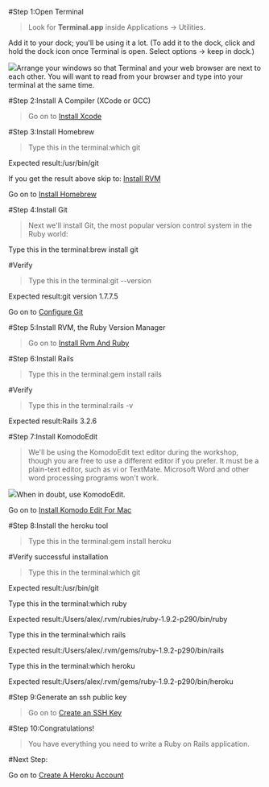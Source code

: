 []()#Step 1:Open Terminal


>Look for 
**Terminal.app**
 inside Applications -> Utilities.

Add it to your dock; you'll be using it a lot. (To add it to the dock, click and hold the dock icon once Terminal is open. Select options -> keep in dock.)

![](/img/info.png)Arrange your windows so that Terminal and your web browser are next to each other. You will want to 
read from your browser and 
type into your terminal 
at the same time.

[]()#Step 2:Install A Compiler (XCode or GCC)


>Go on to 
[Install Xcode](install_xcode?back=osx_lion%23step2)

[]()#Step 3:Install Homebrew


>Type this in the terminal:which git

Expected result:/usr/bin/git

If you get the result above skip to: 
[Install RVM](install_rvm_and_ruby)

Go on to 
[Install Homebrew](install_homebrew?back=osx_lion%23step3)

[]()#Step 4:Install Git


>Next we'll install Git, the most popular version control system in the Ruby world:

Type this in the terminal:brew install git

#Verify


>Type this in the terminal:git --version

Expected result:git version 1.7.7.5

Go on to 
[Configure Git](configure_git?back=osx_lion%23step4)

[]()[]()#Step 5:Install RVM, the Ruby Version Manager


>Go on to 
[Install Rvm And Ruby](install_rvm_and_ruby?back=osx_lion%23step5)

[]()#Step 6:Install Rails


>Type this in the terminal:gem install rails

#Verify


>Type this in the terminal:rails -v

Expected result:Rails 3.2.6

[]()#Step 7:Install KomodoEdit


>We'll be using the KomodoEdit text editor during the workshop, though you are free to use a different editor if you prefer. It must be a plain-text editor, such as vi or TextMate. Microsoft Word and other word processing programs won't work.

![](/img/warning.png)When in doubt, use KomodoEdit.

Go on to 
[Install Komodo Edit For Mac](install_komodo_edit_for_mac?back=osx_lion%23step7)

[]()#Step 8:Install the heroku tool


>Type this in the terminal:gem install heroku

#Verify successful installation


>Type this in the terminal:which git

Expected result:/usr/bin/git

Type this in the terminal:which ruby

Expected result:/Users/alex/.rvm/rubies/ruby-1.9.2-p290/bin/ruby

Type this in the terminal:which rails

Expected result:/Users/alex/.rvm/gems/ruby-1.9.2-p290/bin/rails

Type this in the terminal:which heroku

Expected result:/Users/alex/.rvm/gems/ruby-1.9.2-p290/bin/heroku

[]()#Step 9:Generate an ssh public key


>Go on to 
[Create an SSH Key](create_an_ssh_key?back=osx_lion%23step9)

[]()#Step 10:Congratulations!


>You have everything you need to write a Ruby on Rails application.

#Next Step:


Go on to 
[Create A Heroku Account](create_a_heroku_account?back=osx_lion%23step10)
